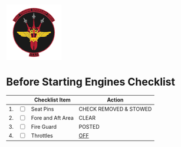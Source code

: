 ![JTAF Logo](../../../JTAF/img/Logo.png)

# **Before Starting Engines Checklist**

| | | Checklist Item | Action |
|-|-| ---------------| -------|
|1.|  <input type="checkbox">  | Seat Pins | CHECK REMOVED & STOWED|
|2.|  <input type="checkbox">  | Fore and Aft Area | CLEAR |
|3.|  <input type="checkbox">  | Fire Guard | POSTED |
|4.|  <input type="checkbox">  | Throttles | [OFF](../../../cockpit/pilot/left_console/front_section.md#throttles) |